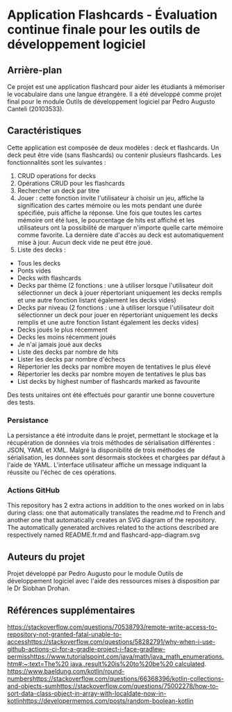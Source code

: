 # Application Flashcards - Évaluation continue finale pour les outils de développement logiciel

## Arrière-plan

Ce projet est une application flashcard pour aider les étudiants à mémoriser le vocabulaire dans une langue étrangère. Il a été développé comme projet final pour le module Outils de développement logiciel par Pedro Augusto Canteli (20103533).

## Caractéristiques

Cette application est composée de deux modèles : deck et flashcards. Un deck peut être vide (sans flashcards) ou contenir plusieurs flashcards. Les fonctionnalités sont les suivantes :

1.  CRUD operations for decks
2.  Opérations CRUD pour les flashcards
3.  Rechercher un deck par titre
4.  Jouer : cette fonction invite l'utilisateur à choisir un jeu, affiche la signification des cartes mémoire ou les mots pendant une durée spécifiée, puis affiche la réponse. Une fois que toutes les cartes mémoire ont été lues, le pourcentage de hits est affiché et les utilisateurs ont la possibilité de marquer n'importe quelle carte mémoire comme favorite. La dernière date d'accès au deck est automatiquement mise à jour. Aucun deck vide ne peut être joué.
5.  Liste des decks :

-   Tous les decks
-   Ponts vides
-   Decks with flashcards
-   Decks par thème (2 fonctions : une à utiliser lorsque l'utilisateur doit sélectionner un deck à jouer répertoriant uniquement les decks remplis et une autre fonction listant également les decks vides)
-   Decks par niveau (2 fonctions : une à utiliser lorsque l'utilisateur doit sélectionner un deck pour jouer en répertoriant uniquement les decks remplis et une autre fonction listant également les decks vides)
-   Decks joués le plus récemment
-   Decks les moins récemment joués
-   Je n'ai jamais joué aux decks
-   Liste des decks par nombre de hits
-   Lister les decks par nombre d'échecs
-   Répertorier les decks par nombre moyen de tentatives le plus élevé
-   Répertorier les decks par nombre moyen de tentatives le plus bas
-   List decks by highest number of flashcards marked as favourite

Des tests unitaires ont été effectués pour garantir une bonne couverture des tests.

### Persistance

La persistance a été introduite dans le projet, permettant le stockage et la récupération de données via trois méthodes de sérialisation différentes : JSON, YAML et XML. Malgré la disponibilité de trois méthodes de sérialisation, les données sont désormais stockées et chargées par défaut à l'aide de YAML. L'interface utilisateur affiche un message indiquant la réussite ou l'échec de ces opérations.

### Actions GitHub

This repository has 2 extra actions in addition to the ones worked on in labs during class: one that automatically translates the readme.md to French and another one that automatically creates an SVG diagram of the repository. The automatically generated archives related to the actions described are respectively named README.fr.md and flashcard-app-diagram.svg

## Auteurs du projet

Projet développé par Pedro Augusto pour le module Outils de développement logiciel avec l'aide des ressources mises à disposition par le Dr Siobhan Drohan.

## Références supplémentaires

<https://stackoverflow.com/questions/70538793/remote-write-access-to-repository-not-granted-fatal-unable-to-access><https://stackoverflow.com/questions/58282791/why-when-i-use-github-actions-ci-for-a-gradle-project-i-face-gradlew-permiss>[https://www.tutorialspoint.com/java/math/java_math_enumerations.htm#:~:text=The%20 java.,result%20is%20to%20be%20 calculated](https://www.tutorialspoint.com/java/math/java_math_enumerations.htm#:~:text=The%20java.,result%20is%20to%20be%20calculated).
<https://www.baeldung.com/kotlin/round-numbers><https://stackoverflow.com/questions/66368396/kotlin-collections-and-objects-sum><https://stackoverflow.com/questions/75002278/how-to-sort-data-class-object-in-array-with-localdate-now-in-kotlin><https://developermemos.com/posts/random-boolean-kotlin>

